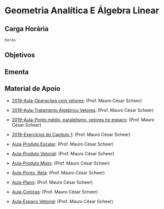 # Geometria Analítica E Álgebra Linear

## Carga Horária

`horas`

## Objetivos

## Ementa

## Material de Apoio

- <a href="Mídia:Aula1-Geometria_Analítica_e_Álgebra_Linear-Matemática-2018-10.pdf" class="wikilink" title="2019-Aula-Operações com vetores">2019-Aula-Operações com vetores</a>: (Prof. Mauro César Scheer)
- <a href="Mídia:Aula1-Geometria_Analítica_e_Álgebra_Linear-Matemática-2018-2.pdf" class="wikilink" title="2019-Aula-Tratamento Álgebrico Vetores">2019-Aula-Tratamento Álgebrico Vetores</a>: (Prof. Mauro César Scheer)
- <a href="Mídia:Aula1-Geometria_Analítica_e_Álgebra_Linear-Matemática-2018-2.1.pdf" class="wikilink" title="2019-Aula-Ponto médio, paralelismo, vetores no espaço">2019-Aula-Ponto médio, paralelismo, vetores no espaço</a>: (Prof. Mauro César Scheer)
- <a href="Mídia:Aula1-Geometria_Analítica_e_Álgebra_Linear-Matemática-2018-11.pdf" class="wikilink" title="2019-Exercícios do Capítulo 1">2019-Exercícios do Capítulo 1</a>: (Prof. Mauro César Scheer)

<!-- -->

- <a href="Mídia:Aula1-Geometria_Analítica_e_Álgebra_Linear-Matemática-2018-3.pdf" class="wikilink" title="Aula-Produto Escalar">Aula-Produto Escalar</a>: (Prof. Mauro César Scheer)
- <a href="Mídia:Aula1-Geometria_Analítica_e_Álgebra_Linear-Matemática-2018-4.pdf" class="wikilink" title="Aula-Produto Vetorial">Aula-Produto Vetorial</a>: (Prof. Mauro César Scheer)
- <a href="Mídia:Aula1-Geometria_Analítica_e_Álgebra_Linear-Matemática-2018-5.pdf" class="wikilink" title="Aula-Produto Misto">Aula-Produto Misto</a>: (Prof. Mauro César Scheer)
- <a href="Mídia:Aula1-Geometria_Analítica_e_Álgebra_Linear-Matemática-2018-6.pdf" class="wikilink" title="Aula-Ponto, Reta">Aula-Ponto, Reta</a>: (Prof. Mauro César Scheer)
- <a href="Mídia:Aula1-Geometria_Analítica_e_Álgebra_Linear-Matemática-2018-7.pdf" class="wikilink" title="Aula-Plano">Aula-Plano</a>: (Prof. Mauro César Scheer)
- <a href="Mídia:Aula1-Geometria_Analítica_e_Álgebra_Linear-Matemática-2018-8.pdf" class="wikilink" title="Aula-Conicas">Aula-Conicas</a>: (Prof. Mauro César Scheer)
- <a href="Mídia:Aula1-Geometria_Analítica_e_Álgebra_Linear-Matemática-2018-9.pdf" class="wikilink" title="Aula-Espaço Vetorial">Aula-Espaço Vetorial</a>: (Prof. Mauro César Scheer)
